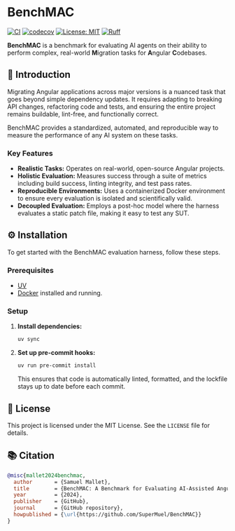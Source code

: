 # BenchMAC

[![CI](https://github.com/SuperMuel/BenchMAC/actions/workflows/ci.yml/badge.svg)](https://github.com/SuperMuel/BenchMAC/actions/workflows/ci.yml)
[![codecov](https://codecov.io/gh/SuperMuel/BenchMAC/branch/main/graph/badge.svg)](https://codecov.io/gh/SuperMuel/BenchMAC)
[![License: MIT](https://img.shields.io/badge/License-MIT-yellow.svg)](https://opensource.org/licenses/MIT)
[![Ruff](https://img.shields.io/endpoint?url=https://raw.githubusercontent.com/astral-sh/ruff/main/assets/badge/v2.json)](https://github.com/astral-sh/ruff)

**BenchMAC** is a benchmark for evaluating AI agents on their ability to perform complex, real-world **M**igration tasks for **A**ngular **C**odebases.

## 🚀 Introduction

Migrating Angular applications across major versions is a nuanced task that goes beyond simple dependency updates. It requires adapting to breaking API changes, refactoring code and tests, and ensuring the entire project remains buildable, lint-free, and functionally correct.

BenchMAC provides a standardized, automated, and reproducible way to measure the performance of any AI system on these tasks.

### Key Features

*   **Realistic Tasks:** Operates on real-world, open-source Angular projects.
*   **Holistic Evaluation:** Measures success through a suite of metrics including build success, linting integrity, and test pass rates.
*   **Reproducible Environments:** Uses a containerized Docker environment to ensure every evaluation is isolated and scientifically valid.
*   **Decoupled Evaluation:** Employs a post-hoc model where the harness evaluates a static patch file, making it easy to test any SUT.

## ⚙️ Installation

To get started with the BenchMAC evaluation harness, follow these steps.

### Prerequisites

*   [UV](https://docs.astral.sh/uv/)
*   [Docker](https://docs.docker.com/get-docker/) installed and running.

### Setup

1.  **Install dependencies:**
    ```bash
    uv sync
    ```

2.  **Set up pre-commit hooks:**
    ```bash
    uv run pre-commit install
    ```
    
    This ensures that code is automatically linted, formatted, and the lockfile stays up to date before each commit.

## 📄 License

This project is licensed under the MIT License. See the `LICENSE` file for details.

## 📚 Citation


```bibtex
@misc{mallet2024benchmac,
  author       = {Samuel Mallet},
  title        = {BenchMAC: A Benchmark for Evaluating AI-Assisted Angular Version Migration},
  year         = {2024},
  publisher    = {GitHub},
  journal      = {GitHub repository},
  howpublished = {\url{https://github.com/SuperMuel/BenchMAC}}
}
```
